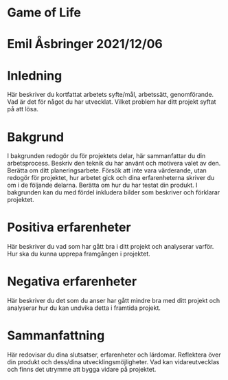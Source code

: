 # Game of Life
# Emil Åsbringer 2021/12/06
# Inledning
Här beskriver du kortfattat arbetets syfte/mål, arbetssätt, genomförande.
 Vad är det för något du har utvecklat. Vilket problem har ditt projekt syftat på att lösa.
# Bakgrund
I bakgrunden redogör du för projektets delar, här sammanfattar du din arbetsprocess. Beskriv den teknik du har använt och motivera valet av den.
 Berätta om ditt planeringsarbete.
 Försök att inte vara värderande, utan redogör för projektet, hur arbetet gick och dina erfarenheterna skriver du om i de följande delarna.
Berätta om hur du har testat din produkt.
I bakgrunden kan du med fördel inkludera bilder som beskriver och förklarar projektet.
# Positiva erfarenheter
Här beskriver du vad som har gått bra i ditt projekt och analyserar varför.
 Hur ska du kunna upprepa framgången i projektet.
# Negativa erfarenheter
Här beskriver du det som du anser har gått mindre bra med ditt projekt och analyserar hur du kan undvika detta i framtida projekt.
# Sammanfattning
Här redovisar du dina slutsatser, erfarenheter och lärdomar. Reflektera över din produkt och dess/dina utvecklingsmöjligheter.
Vad kan vidareutvecklas och finns det utrymme att bygga vidare på projektet.
